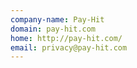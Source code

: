 ```yaml
---
company-name: Pay-Hit
domain: pay-hit.com
home: http://pay-hit.com/
email: privacy@pay-hit.com
---
```





